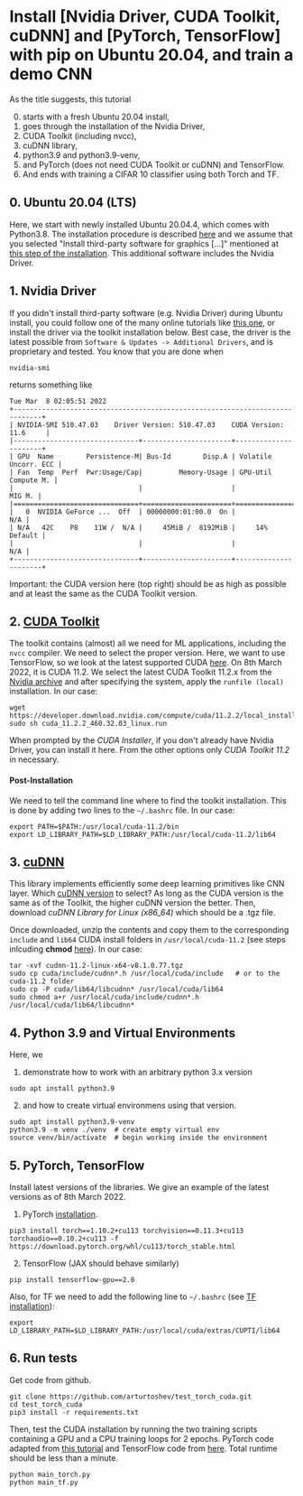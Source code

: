 # Install [Nvidia Driver, CUDA Toolkit, cuDNN] and [PyTorch, TensorFlow] with pip on Ubuntu 20.04, and train a demo CNN

As the title suggests, this tutorial 

0. starts with a fresh Ubuntu 20.04 install, 
1. goes through the installation of the Nvidia Driver, 
2. CUDA Toolkit (including nvcc), 
3. cuDNN library, 
4. python3.9 and python3.9-venv, 
5. and PyTorch (does not need CUDA Toolkit or cuDNN) and TensorFlow.
6. And ends with training a CIFAR 10 classifier using both Torch and TF. 



## 0. Ubuntu 20.04 (LTS)
Here, we start with newly installed Ubuntu 20.04.4, which comes with Python3.8. The installation procedure is described [here](https://ubuntu.com/tutorials/install-ubuntu-desktop#1-overview) and we assume that you selected "Install third-party software for graphics [...]" mentioned at [this step of the installation](https://ubuntu.com/tutorials/install-ubuntu-desktop#5-installation-setup). This additional software includes the Nvidia Driver.

## 1. Nvidia Driver
If you didn't install third-party software (e.g. Nvidia Driver) during Ubuntu install, you could follow one of the many online tutorials like [this one](https://www.cyberciti.biz/faq/ubuntu-linux-install-nvidia-driver-latest-proprietary-driver/), or install the driver via the toolkit installation below. Best case, the driver is the latest possible from `Software & Updates -> Additional Drivers`, and is proprietary and tested. You know that you are done when 

```
nvidia-smi
```
returns something like
```
Tue Mar  8 02:05:51 2022       
+-----------------------------------------------------------------------------+
| NVIDIA-SMI 510.47.03    Driver Version: 510.47.03    CUDA Version: 11.6     |
|-------------------------------+----------------------+----------------------+
| GPU  Name        Persistence-M| Bus-Id        Disp.A | Volatile Uncorr. ECC |
| Fan  Temp  Perf  Pwr:Usage/Cap|         Memory-Usage | GPU-Util  Compute M. |
|                               |                      |               MIG M. |
|===============================+======================+======================|
|   0  NVIDIA GeForce ...  Off  | 00000000:01:00.0  On |                  N/A |
| N/A   42C    P8    11W /  N/A |     45MiB /  8192MiB |     14%      Default |
|                               |                      |                  N/A |
+-------------------------------+----------------------+----------------------+
```

Important: the CUDA version here (top right) should be as high as possible and at least the same as the CUDA Toolkit version.

## 2. [CUDA Toolkit](https://developer.nvidia.com/cuda-toolkit)
The toolkit contains (almost) all we need for ML applications, including the `nvcc` compiler. We need to select the proper version. Here, we want to use TensorFlow, so we look at the latest supported CUDA [here](https://www.tensorflow.org/install/gpu?hl=en). On 8th March 2022, it is CUDA 11.2. We select the latest CUDA Toolkit 11.2.x from the [Nvidia archive](https://developer.nvidia.com/cuda-toolkit-archive) and after specifying the system, apply the `runfile (local)` installation. In our case:

```
wget https://developer.download.nvidia.com/compute/cuda/11.2.2/local_installers/cuda_11.2.2_460.32.03_linux.run
sudo sh cuda_11.2.2_460.32.03_linux.run
```

When prompted by the *CUDA Installer*, if you don't already have Nvidia Driver, you can install it here. From the other options only *CUDA Toolkit 11.2* in necessary.

#### Post-Installation
We need to tell the command line where to find the toolkit installation. This is done by adding two lines to the `~/.bashrc` file. In our case:

```
export PATH=$PATH:/usr/local/cuda-11.2/bin
export LD_LIBRARY_PATH=$LD_LIBRARY_PATH:/usr/local/cuda-11.2/lib64
```

## 3. [cuDNN](https://developer.nvidia.com/cudnn)
This library implements efficiently some deep learning primitives like CNN layer. Which [cuDNN version](https://developer.nvidia.com/rdp/cudnn-archive) to select? As long as the CUDA version is the same as of the Toolkit, the higher cuDNN version the better. Then, download *cuDNN Library for Linux (x86_64)* which should be a .tgz file. 


Once downloaded, unzip the contents and copy them to the corresponding `include` and `lib64` CUDA install folders in `/usr/local/cuda-11.2` (see steps inlcuding **chmod** [here](https://docs.nvidia.com/deeplearning/cudnn/install-guide/index.html#installlinux-tar)). In our case:

```
tar -xvf cudnn-11.2-linux-x64-v8.1.0.77.tgz
sudo cp cuda/include/cudnn*.h /usr/local/cuda/include   # or to the cuda-11.2 folder
sudo cp -P cuda/lib64/libcudnn* /usr/local/cuda/lib64 
sudo chmod a+r /usr/local/cuda/include/cudnn*.h /usr/local/cuda/lib64/libcudnn*
```


## 4. Python 3.9 and Virtual Environments
Here, we 

1. demonstrate how to work with an arbitrary python 3.x version
```
sudo apt install python3.9
```
2. and how to create virtual environmens using that version. 
```
sudo apt install python3.9-venv  
python3.9 -m venv ./venv  # create empty virtual env
source venv/bin/activate  # begin working inside the environment
```


## 5. PyTorch, TensorFlow
Install latest versions of the libraries. We give an example of the latest versions as of 8th March 2022.

1. PyTorch [installation](https://pytorch.org/get-started/locally/).

```
pip3 install torch==1.10.2+cu113 torchvision==0.11.3+cu113 torchaudio==0.10.2+cu113 -f https://download.pytorch.org/whl/cu113/torch_stable.html
```

2. TensorFlow (JAX should behave similarly)
```
pip install tensorflow-gpu==2.8
```
Also, for TF we need to add the following line to `~/.bashrc` (see [TF installation](https://www.tensorflow.org/install/gpu?hl=en)):
```
export LD_LIBRARY_PATH=$LD_LIBRARY_PATH:/usr/local/cuda/extras/CUPTI/lib64 
```


## 6. Run tests

Get code from github.

```
git clone https://github.com/arturtoshev/test_torch_cuda.git
cd test_torch_cuda
pip3 install -r requirements.txt
```

Then, test the CUDA installation by running the two training scripts containing a GPU and a CPU training loops for 2 epochs. PyTorch code adapted from [this tutorial](https://pytorch.org/tutorials/beginner/blitz/cifar10_tutorial.html) and TensorFlow code from [here](https://www.tensorflow.org/tutorials/images/cnn). Total runtime should be less than a minute.


```
python main_torch.py
python main_tf.py

```


